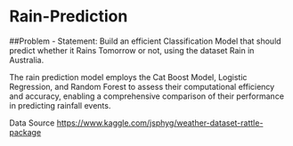 # Rain-Prediction
##Problem - 
Statement: Build an efficient Classification Model that should predict whether it Rains Tomorrow or not, using
the dataset Rain in Australia.

The rain prediction model employs the Cat Boost Model, Logistic Regression, and Random Forest to assess their computational efficiency and accuracy, enabling a comprehensive comparison of their performance in predicting rainfall events.

Data Source https://www.kaggle.com/jsphyg/weather-dataset-rattle-package
